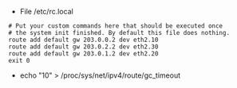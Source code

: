 - File /etc/rc.local
```
# Put your custom commands here that should be executed once
# the system init finished. By default this file does nothing.
route add default gw 203.0.0.2 dev eth2.10
route add default gw 203.0.2.2 dev eth2.30
route add default gw 203.0.1.2 dev eth2.20
exit 0
```

- echo "10" > /proc/sys/net/ipv4/route/gc_timeout 

